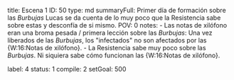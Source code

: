 title:          Escena 1
ID:             50
type:           md
summaryFull:    Primer día de formación sobre las *Burbujas* Lucas se da cuenta de lo muy poco que la Resistencia sabe sobre estas y desconfía de si mismo.
POV:            0
notes:          - Las notas de xilófono eran una broma pesada / primera lección sobre las *Burbujas*: Una vez liberados de las *Burbujas*, los "infectados" no son afectados por las {W:16:Notas de xilófono}.
                - La Resistencia sabe muy poco sobre las *Burbujas*. Ni siquiera sabe cómo funcionan las {W:16:Notas de xilófono}.
                
                
label:          4
status:         1
compile:        2
setGoal:        500


